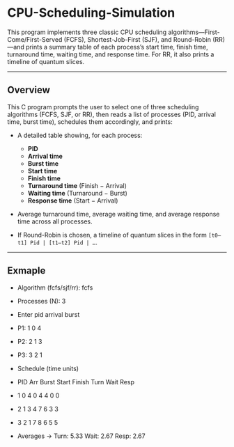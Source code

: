 # CPU-Scheduling-Simulation
This program implements three classic CPU scheduling algorithms—First-Come/First-Served (FCFS), Shortest-Job-First (SJF), and Round-Robin (RR)—and prints a summary table of each process’s start time, finish time, turnaround time, waiting time, and response time. For RR, it also prints a timeline of quantum slices.

---

## Overview

This C program prompts the user to select one of three scheduling algorithms (FCFS, SJF, or RR), then reads a list of processes (PID, arrival time, burst time), schedules them accordingly, and prints:

- A detailed table showing, for each process:
  - **PID**  
  - **Arrival time**  
  - **Burst time**  
  - **Start time**  
  - **Finish time**  
  - **Turnaround time** (Finish − Arrival)  
  - **Waiting time** (Turnaround − Burst)  
  - **Response time** (Start − Arrival)  

- Average turnaround time, average waiting time, and average response time across all processes.  
- If Round-Robin is chosen, a timeline of quantum slices in the form `[t0–t1] Pid | [t1–t2] Pid | …`.

---
## Exmaple 
- Algorithm (fcfs/sjf/rr): fcfs
- Processes (N): 3
- Enter pid arrival burst
- P1:  1 0 4
- P2:  2 1 3
- P3:  3 2 1

- Schedule (time units)
- PID  Arr  Burst  Start  Finish  Turn  Wait  Resp
- 1    0      4      0       4     4     0     0
- 2    1      3      4       7     6     3     3
- 3    2      1      7       8     6     5     5

- Averages → Turn: 5.33   Wait: 2.67   Resp: 2.67



